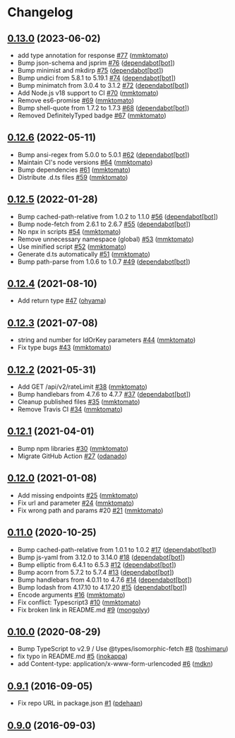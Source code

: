 # Changelog

## [0.13.0](https://github.com/nulab/backlog-js/compare/0.12.6...0.13.0) (2023-06-02)

* add type annotation for response [#77](https://github.com/nulab/backlog-js/pull/77) ([mmktomato](https://github.com/mmktomato))
* Bump json-schema and jsprim [#76](https://github.com/nulab/backlog-js/pull/76) ([dependabot[bot]](https://github.com/apps/dependabot))
* Bump minimist and mkdirp [#75](https://github.com/nulab/backlog-js/pull/75) ([dependabot[bot]](https://github.com/apps/dependabot))
* Bump undici from 5.8.1 to 5.19.1 [#74](https://github.com/nulab/backlog-js/pull/74) ([dependabot[bot]](https://github.com/apps/dependabot))
* Bump minimatch from 3.0.4 to 3.1.2 [#72](https://github.com/nulab/backlog-js/pull/72) ([dependabot[bot]](https://github.com/apps/dependabot))
* Add Node.js v18 support to CI [#70](https://github.com/nulab/backlog-js/pull/70) ([mmktomato](https://github.com/mmktomato))
* Remove es6-promise [#69](https://github.com/nulab/backlog-js/pull/69) ([mmktomato](https://github.com/mmktomato))
* Bump shell-quote from 1.7.2 to 1.7.3 [#68](https://github.com/nulab/backlog-js/pull/68) ([dependabot[bot]](https://github.com/apps/dependabot))
* Removed DefinitelyTyped badge [#67](https://github.com/nulab/backlog-js/pull/67) ([mmktomato](https://github.com/mmktomato))

## [0.12.6](https://github.com/nulab/backlog-js/compare/0.12.5...0.12.6) (2022-05-11)

* Bump ansi-regex from 5.0.0 to 5.0.1 [#62](https://github.com/nulab/backlog-js/pull/62) ([dependabot[bot]](https://github.com/apps/dependabot))
* Maintain CI's node versions [#64](https://github.com/nulab/backlog-js/pull/64) ([mmktomato](https://github.com/mmktomato))
* Bump dependencies [#61](https://github.com/nulab/backlog-js/pull/61) ([mmktomato](https://github.com/mmktomato))
* Distribute .d.ts files [#59](https://github.com/nulab/backlog-js/pull/59) ([mmktomato](https://github.com/mmktomato))

## [0.12.5](https://github.com/nulab/backlog-js/compare/0.12.4...0.12.5) (2022-01-28)

* Bump cached-path-relative from 1.0.2 to 1.1.0 [#56](https://github.com/nulab/backlog-js/pull/56) ([dependabot[bot]](https://github.com/apps/dependabot))
* Bump node-fetch from 2.6.1 to 2.6.7 [#55](https://github.com/nulab/backlog-js/pull/55) ([dependabot[bot]](https://github.com/apps/dependabot))
* No npx in scripts [#54](https://github.com/nulab/backlog-js/pull/54) ([mmktomato](https://github.com/mmktomato))
* Remove unnecessary namespace (global) [#53](https://github.com/nulab/backlog-js/pull/53) ([mmktomato](https://github.com/mmktomato))
* Use minified script [#52](https://github.com/nulab/backlog-js/pull/52) ([mmktomato](https://github.com/mmktomato))
* Generate d.ts automatically [#51](https://github.com/nulab/backlog-js/pull/51) ([mmktomato](https://github.com/mmktomato))
* Bump path-parse from 1.0.6 to 1.0.7 [#49](https://github.com/nulab/backlog-js/pull/49) ([dependabot[bot]](https://github.com/apps/dependabot))

## [0.12.4](https://github.com/nulab/backlog-js/compare/0.12.3...0.12.4) (2021-08-10)

* Add return type [#47](https://github.com/nulab/backlog-js/pull/47) ([ohyama](https://github.com/ohyama))

## [0.12.3](https://github.com/nulab/backlog-js/compare/0.12.2...0.12.3) (2021-07-08)

* string and number for IdOrKey parameters [#44](https://github.com/nulab/backlog-js/pull/44) ([mmktomato](https://github.com/mmktomato))
* Fix type bugs [#43](https://github.com/nulab/backlog-js/pull/43) ([mmktomato](https://github.com/mmktomato))

## [0.12.2](https://github.com/nulab/backlog-js/compare/0.12.1...0.12.2) (2021-05-31)

* Add GET /api/v2/rateLimit [#38](https://github.com/nulab/backlog-js/pull/38) ([mmktomato](https://github.com/mmktomato))
* Bump handlebars from 4.7.6 to 4.7.7 [#37](https://github.com/nulab/backlog-js/pull/37) ([dependabot[bot]](https://github.com/apps/dependabot))
* Cleanup published files [#35](https://github.com/nulab/backlog-js/pull/35) ([mmktomato](https://github.com/mmktomato))
* Remove Travis CI [#34](https://github.com/nulab/backlog-js/pull/34) ([mmktomato](https://github.com/mmktomato))

## [0.12.1](https://github.com/nulab/backlog-js/compare/0.12.0...0.12.1) (2021-04-01)

* Bump npm libraries [#30](https://github.com/nulab/backlog-js/pull/30) ([mmktomato](https://github.com/mmktomato))
* Migrate GitHub Action [#27](https://github.com/nulab/backlog-js/pull/27) ([odanado](https://github.com/odanado))

## [0.12.0](https://github.com/nulab/backlog-js/compare/0.11.0...0.12.0) (2021-01-08)

* Add missing endpoints [#25](https://github.com/nulab/backlog-js/pull/25) ([mmktomato](https://github.com/mmktomato))
* Fix url and parameter [#24](https://github.com/nulab/backlog-js/pull/24) ([mmktomato](https://github.com/mmktomato))
* Fix wrong path and params #20 [#21](https://github.com/nulab/backlog-js/pull/21) ([mmktomato](https://github.com/mmktomato))

## [0.11.0](https://github.com/nulab/backlog-js/compare/0.10.0...0.11.0) (2020-10-25)

* Bump cached-path-relative from 1.0.1 to 1.0.2 [#17](https://github.com/nulab/backlog-js/pull/17) ([dependabot[bot]](https://github.com/apps/dependabot))
* Bump js-yaml from 3.12.0 to 3.14.0 [#18](https://github.com/nulab/backlog-js/pull/18) ([dependabot[bot]](https://github.com/apps/dependabot))
* Bump elliptic from 6.4.1 to 6.5.3 [#12](https://github.com/nulab/backlog-js/pull/12) ([dependabot[bot]](https://github.com/apps/dependabot))
* Bump acorn from 5.7.2 to 5.7.4 [#13](https://github.com/nulab/backlog-js/pull/13) ([dependabot[bot]](https://github.com/apps/dependabot))
* Bump handlebars from 4.0.11 to 4.7.6 [#14](https://github.com/nulab/backlog-js/pull/14) ([dependabot[bot]](https://github.com/apps/dependabot))
* Bump lodash from 4.17.10 to 4.17.20 [#15](https://github.com/nulab/backlog-js/pull/15) ([dependabot[bot]](https://github.com/apps/dependabot))
* Encode arguments [#16](https://github.com/nulab/backlog-js/pull/16) ([mmktomato](https://github.com/mmktomato))
* Fix conflict: Typescript3 [#10](https://github.com/nulab/backlog-js/pull/10) ([mmktomato](https://github.com/mmktomato))
* Fix broken link in README.md [#9](https://github.com/nulab/backlog-js/pull/9) ([mongolyy](https://github.com/mongolyy))

## [0.10.0](https://github.com/nulab/backlog-js/compare/0.9.1...0.10.0) (2020-08-29)

* Bump TypeScript to v2.9 / Use @types/isomorphic-fetch [#8](https://github.com/nulab/backlog-js/pull/8) ([toshimaru](https://github.com/toshimaru))
* fix typo in README.md [#5](https://github.com/nulab/backlog-js/pull/5) ([inokappa](https://github.com/inokappa))
* add Content-type: application/x-www-form-urlencoded [#6](https://github.com/nulab/backlog-js/pull/6) ([mdkn](https://github.com/mdkn))

## [0.9.1](https://github.com/nulab/backlog-js/compare/0.9.0...0.9.1) (2016-09-05)

* Fix repo URL in package.json [#1](https://github.com/nulab/backlog-js/pull/1) ([pdehaan](https://github.com/pdehaan))

## [0.9.0](https://github.com/nulab/backlog-js/compare/a7fd61ed6d08...0.9.0) (2016-09-03)
